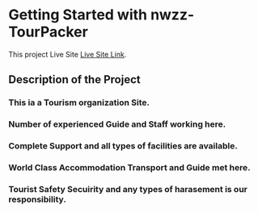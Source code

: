 # Getting Started with nwzz-TourPacker

This project Live Site [Live Site Link](https://nwzz-tourpacker.web.app/).

## Description of the Project

### This ia a Tourism organization Site. 
### Number of experienced Guide and Staff working here.
### Complete Support and all types of facilities are available.
### World Class Accommodation Transport and Guide met here.
### Tourist Safety Secuirity and any types of harasement is our responsibility.

